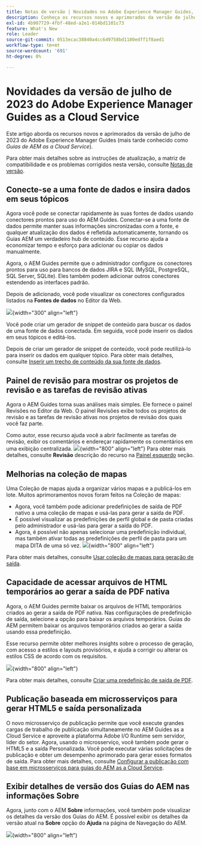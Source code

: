 ```yaml
---
title: Notas de versão | Novidades no Adobe Experience Manager Guides, versão de julho de 2023
description: Conheça os recursos novos e aprimorados da versão de julho de 2023 do Adobe Experience Manager Guides as a Cloud Service
exl-id: 4b907729-4fbf-48ed-a2e1-014bd1101c73
feature: What's New
role: Leader
source-git-commit: 0513ecac38840a4cc649758bd1180edff1f8aed1
workflow-type: tm+mt
source-wordcount: '691'
ht-degree: 0%

---
```


# Novidades da versão de julho de 2023 do Adobe Experience Manager Guides as a Cloud Service

Este artigo aborda os recursos novos e aprimorados da versão de julho de 2023 do Adobe Experience Manager Guides (mais tarde conhecido como *Guias de AEM as a Cloud Service*).

Para obter mais detalhes sobre as instruções de atualização, a matriz de compatibilidade e os problemas corrigidos nesta versão, consulte [Notas de versão](release-notes-2023.7.0.md).

## Conecte-se a uma fonte de dados e insira dados em seus tópicos

Agora você pode se conectar rapidamente às suas fontes de dados usando conectores prontos para uso do AEM Guides. Conectar-se a uma fonte de dados permite manter suas informações sincronizadas com a fonte, e qualquer atualização dos dados é refletida automaticamente, tornando os Guias AEM um verdadeiro hub de conteúdo. Esse recurso ajuda a economizar tempo e esforço para adicionar ou copiar os dados manualmente.

Agora, o AEM Guides permite que o administrador configure os conectores prontos para uso para bancos de dados JIRA e SQL (MySQL, PostgreSQL, SQL Server, SQLite). Eles também podem adicionar outros conectores estendendo as interfaces padrão.

Depois de adicionado, você pode visualizar os conectores configurados listados na **Fontes de dados** no Editor da Web.

![](assets/code-snippet-generator.png){width="300" align="left"}

Você pode criar um gerador de snippet de conteúdo para buscar os dados de uma fonte de dados conectada. Em seguida, você pode inserir os dados em seus tópicos e editá-los.

Depois de criar um gerador de snippet de conteúdo, você pode reutilizá-lo para inserir os dados em qualquer tópico. Para obter mais detalhes, consulte [Inserir um trecho de conteúdo da sua fonte de dados](../user-guide/web-editor-content-snippet.md).



## Painel de revisão para mostrar os projetos de revisão e as tarefas de revisão ativas

Agora o AEM Guides torna suas análises mais simples. Ele fornece o painel Revisões no Editor da Web. O painel Revisões exibe todos os projetos de revisão e as tarefas de revisão ativas nos projetos de revisão dos quais você faz parte.

Como autor, esse recurso ajuda você a abrir facilmente as tarefas de revisão, exibir os comentários e endereçar rapidamente os comentários em uma exibição centralizada.
![](assets/active-review-task-comments.png){width="800" align="left"}
Para obter mais detalhes, consulte **Revisão** descrição do recurso na [Painel esquerdo](../user-guide/web-editor-features.md#id2051EA0M0HS) seção.


## Melhorias na coleção de mapas

Uma Coleção de mapas ajuda a organizar vários mapas e a publicá-los em lote. Muitos aprimoramentos novos foram feitos na Coleção de mapas:

- Agora, você também pode adicionar predefinições de saída de PDF nativo a uma coleção de mapas e usá-las para gerar a saída de PDF.
- É possível visualizar as predefinições de perfil global e de pasta criadas pelo administrador e usá-las para gerar a saída do PDF.
- Agora, é possível não apenas selecionar uma predefinição individual, mas também ativar todas as predefinições de perfil de pasta para um mapa DITA de uma só vez.
  ![](assets/edit-map-collection.png){width="800" align="left"}

Para obter mais detalhes, consulte [Usar coleção de mapas para geração de saída](../user-guide/generate-output-use-map-collection-output-generation.md).

## Capacidade de acessar arquivos de HTML temporários ao gerar a saída de PDF nativa

Agora, o AEM Guides permite baixar os arquivos de HTML temporários criados ao gerar a saída de PDF nativa. Nas configurações de predefinição de saída, selecione a opção para baixar os arquivos temporários.  Guias do AEM permitem baixar os arquivos temporários criados ao gerar a saída usando essa predefinição.

Esse recurso permite obter melhores insights sobre o processo de geração, com acesso a estilos e layouts provisórios, e ajuda a corrigir ou alterar os estilos CSS de acordo com os requisitos.

![](assets/native-pdf-advanced-settings.png){width="800" align="left"}

Para obter mais detalhes, consulte [Criar uma predefinição de saída de PDF](../web-editor/native-pdf-web-editor.md#create-output-preset).

## Publicação baseada em microsserviços para gerar HTML5 e saída personalizada

O novo microsserviço de publicação permite que você execute grandes cargas de trabalho de publicação simultaneamente no AEM Guides as a Cloud Service e aproveite a plataforma Adobe I/O Runtime sem servidor, líder do setor. Agora, usando o microsserviço, você também pode gerar o HTML5 e a saída Personalizada.
Você pode executar várias solicitações de publicação e obter um desempenho aprimorado para gerar esses formatos de saída.
Para obter mais detalhes, consulte [Configurar a publicação com base em microsserviços para guias do AEM as a Cloud Service](../knowledge-base/publishing/configure-microservices.md).

## Exibir detalhes de versão dos Guias do AEM nas informações Sobre

Agora, junto com o AEM **Sobre** informações, você também pode visualizar os detalhes da versão dos Guias do AEM. É possível exibir os detalhes da versão atual na **Sobre** opção do **Ajuda** na página de Navegação do AEM.

![](assets/about-aem-help.png)(width=&quot;800&quot; align=&quot;left&quot;)
